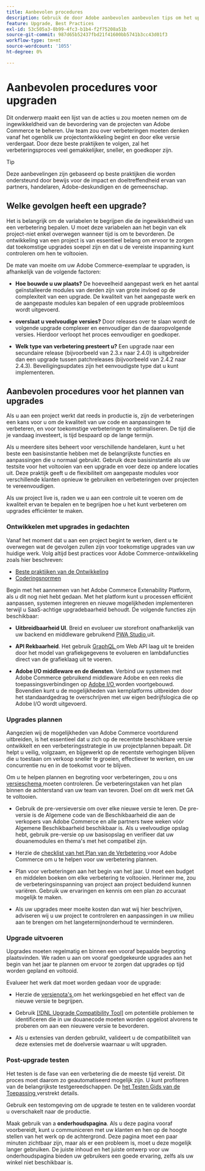 ```yaml
---
title: Aanbevolen procedures
description: Gebruik de door Adobe aanbevolen aanbevolen tips om het upgradeproces voor uw Adobe Commerce-projecten te beheren.
feature: Upgrade, Best Practices
exl-id: 53c505a3-8b99-4fc3-b1b4-f2f75208a51b
source-git-commit: 987d65b52437fbd21f41600bb5741b3cc43d01f3
workflow-type: tm+mt
source-wordcount: '1055'
ht-degree: 0%

---
```


# Aanbevolen procedures voor upgraden

Dit onderwerp maakt een lijst van de acties u zou moeten nemen om de ingewikkeldheid van de bevordering van de projecten van Adobe Commerce te beheren. Uw team zou over verbeteringen moeten denken vanaf het ogenblik uw projectontwikkeling begint en door elke versie verdergaat. Door deze beste praktijken te volgen, zal het verbeteringsproces veel gemakkelijker, sneller, en goedkoper zijn.

>[!TIP]
>
>Deze aanbevelingen zijn gebaseerd op beste praktijken die worden ondersteund door bewijs voor de impact en doeltreffendheid ervan van partners, handelaren, Adobe-deskundigen en de gemeenschap.

## Welke gevolgen heeft een upgrade?

Het is belangrijk om de variabelen te begrijpen die de ingewikkeldheid van een verbetering bepalen. U moet deze variabelen aan het begin van elk project-niet enkel overwegen wanneer tijd is om te bevorderen. De ontwikkeling van een project is van essentieel belang om ervoor te zorgen dat toekomstige upgrades soepel zijn en dat u de vereiste inspanning kunt controleren om hen te voltooien.

De mate van moeite om uw Adobe Commerce-exemplaar te upgraden, is afhankelijk van de volgende factoren:

- **Hoe bouwde u uw plaats?** De hoeveelheid aangepast werk en het aantal geïnstalleerde modules van derden zijn van grote invloed op de complexiteit van een upgrade. De kwaliteit van het aangepaste werk en de aangepaste modules kan bepalen of een upgrade probleemloos wordt uitgevoerd.

- **overslaat u veelvoudige versies?** Door releases over te slaan wordt de volgende upgrade complexer en eenvoudiger dan de daaropvolgende versies. Hierdoor verloopt het proces eenvoudiger en goedkoper.

- **Welk type van verbetering presteert u?** Een upgrade naar een secundaire release (bijvoorbeeld van 2.3.x naar 2.4.0) is uitgebreider dan een upgrade tussen patchreleases (bijvoorbeeld van 2.4.2 naar 2.4.3). Beveiligingsupdates zijn het eenvoudigste type dat u kunt implementeren.

## Aanbevolen procedures voor het plannen van upgrades

Als u aan een project werkt dat reeds in productie is, zijn de verbeteringen een kans voor u om de kwaliteit van uw code en aanpassingen te verbeteren, en voor toekomstige verbeteringen te optimaliseren. De tijd die je vandaag investeert, is tijd bespaard op de lange termijn.

Als u meerdere sites beheert voor verschillende handelaren, kunt u het beste een basisinstantie hebben met de belangrijkste functies en aanpassingen die u normaal gebruikt. Gebruik deze basisinstantie als uw testsite voor het voltooien van een upgrade en voer deze op andere locaties uit. Deze praktijk geeft u de flexibiliteit om aangepaste modules voor verschillende klanten opnieuw te gebruiken en verbeteringen over projecten te vereenvoudigen.

Als uw project live is, raden we u aan een controle uit te voeren om de kwaliteit ervan te bepalen en te begrijpen hoe u het kunt verbeteren om upgrades efficiënter te maken.

### Ontwikkelen met upgrades in gedachten

Vanaf het moment dat u aan een project begint te werken, dient u te overwegen wat de gevolgen zullen zijn voor toekomstige upgrades van uw huidige werk. Volg altijd best practices voor Adobe Commerce-ontwikkeling zoals hier beschreven:

- [ Beste praktijken van de Ontwikkeling ](https://developer.adobe.com/commerce/php/best-practices/)
- [ Coderingsnormen ](https://developer.adobe.com/commerce/php/coding-standards/)

Begin met het aannemen van het Adobe Commerce Extenability Platform, als u dit nog niet hebt gedaan. Met het platform kunt u processen efficiënt aanpassen, systemen integreren en nieuwe mogelijkheden implementeren terwijl u SaaS-achtige upgradebaarheid behoudt. De volgende functies zijn beschikbaar:

- **Uitbreidbaarheid UI**. Breid en evolueer uw storefront onafhankelijk van uw backend en middleware gebruikend [ PWA Studio ](https://developer.adobe.com/commerce/pwa-studio/) uit.

- **API Rekbaarheid**. Het gebruik [ GraphQL ](https://developer.adobe.com/commerce/webapi/graphql/index.html) om Web API laag uit te breiden door het model van grafiekgegevens te evolueren en lambdafuncties direct van de grafieklaag uit te voeren.

- **Adobe I/O middleware en de diensten**. Verbind uw systemen met Adobe Commerce gebruikend middleware Adobe en een reeks die toepassingsverbindingen op [ Adobe I/O ](https://www.adobe.io/) worden voortgebouwd. Bovendien kunt u de mogelijkheden van kernplatforms uitbreiden door het standaardgedrag te overschrijven met uw eigen bedrijfslogica die op Adobe I/O wordt uitgevoerd.

### Upgrades plannen

Aangezien wij de mogelijkheden van Adobe Commerce voortdurend uitbreiden, is het essentieel dat u zich op de recentste beschikbare versie ontwikkelt en een verbeteringsstrategie in uw projectplannen bepaalt. Dit helpt u veilig, volgzaam, en bijgewerkt op de recentste verhogingen blijven die u toestaan om verkoop sneller te groeien, effectiever te werken, en uw concurrentie nu en in de toekomst voor te blijven.

Om u te helpen plannen en begroting voor verbeteringen, zou u ons [ versieschema ](https://experienceleague.adobe.com/en/docs/commerce-operations/release/planning/schedule) moeten controleren. De verbeteringstaken van het plan binnen de achterstand van uw team van tevoren. Doel om dit werk met GA te voltooien.

- Gebruik de pre-versieversie om over elke nieuwe versie te leren. De pre-versie is de Algemene code van de Beschikbaarheid die aan de verkopers van Adobe Commerce en alle partners twee weken vóór Algemene Beschikbaarheid beschikbaar is. Als u veelvoudige opslag hebt, gebruik pre-versie op uw basisopslag en verifieer dat uw douanemodules en thema&#39;s met het compatibel zijn.

- Herzie de [ checklist van het Plan van de Verbetering ](https://support.magento.com/hc/en-us/articles/360057968951) voor Adobe Commerce om u te helpen voor uw verbetering plannen.

- Plan voor verbeteringen aan het begin van het jaar. U moet een budget en middelen boeken om elke verbetering te voltooien. Herinner me, zou de verbeteringsinspanning van project aan project beduidend kunnen variëren. Gebruik uw ervaringen en kennis om een plan zo accuraat mogelijk te maken.

- Als uw upgrades meer moeite kosten dan wat wij hier beschrijven, adviseren wij u uw project te controleren en aanpassingen in uw milieu aan te brengen om het langetermijnonderhoud te verminderen.

### Upgrade uitvoeren

Upgrades moeten regelmatig en binnen een vooraf bepaalde begroting plaatsvinden. We raden u aan om vooraf goedgekeurde upgrades aan het begin van het jaar te plannen om ervoor te zorgen dat upgrades op tijd worden gepland en voltooid.

Evalueer het werk dat moet worden gedaan voor de upgrade:

- Herzie de [ versienota&#39;s ](https://experienceleague.adobe.com/en/docs/commerce-operations/release/notes/overview) om het werkingsgebied en het effect van de nieuwe versie te begrijpen.

- Gebruik [[!DNL Upgrade Compatibility Tool]](../upgrade-compatibility-tool/overview.md) om potentiële problemen te identificeren die in uw douanecode moeten worden opgelost alvorens te proberen om aan een nieuwere versie te bevorderen.

- Als u extensies van derden gebruikt, valideert u de compatibiliteit van deze extensies met de doelversie waarnaar u wilt upgraden.

### Post-upgrade testen

Het testen is de fase van een verbetering die de meeste tijd vereist. Dit proces moet daarom zo geautomatiseerd mogelijk zijn. U kunt profiteren van de belangrijkste testgereedschappen. De [ het Testen Gids van de Toepassing ](https://developer.adobe.com/commerce/testing/guide/) verstrekt details.

Gebruik een testomgeving om de upgrade te testen en te valideren voordat u overschakelt naar de productie.

Maak gebruik van a **onderhoudspagina**. Als u deze pagina vooraf voorbereidt, kunt u communiceren met uw klanten en hen op de hoogte stellen van het werk op de achtergrond. Deze pagina moet een paar minuten zichtbaar zijn, maar als er een probleem is, moet u deze mogelijk langer gebruiken. De juiste inhoud en het juiste ontwerp voor uw onderhoudspagina bieden uw gebruikers een goede ervaring, zelfs als uw winkel niet beschikbaar is.

